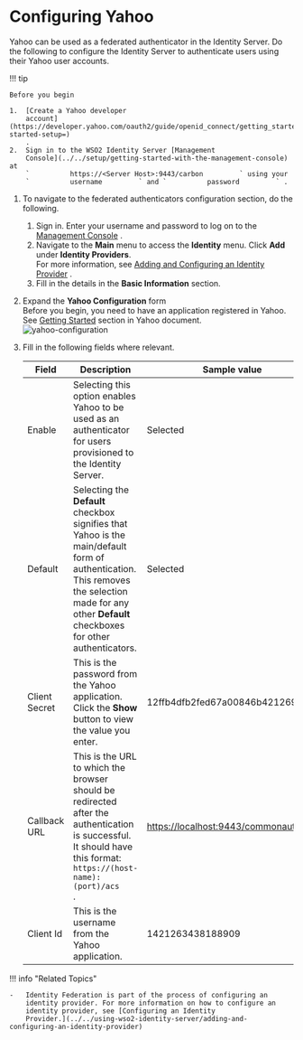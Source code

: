 # Configuring Yahoo

Yahoo can be used as a federated authenticator in the Identity
Server. Do the following to configure the Identity Server to
authenticate users using their Yahoo user accounts.

!!! tip
    
    Before you begin
    
    1.  [Create a Yahoo developer
        account](https://developer.yahoo.com/oauth2/guide/openid_connect/getting_started.html#getting-started-setup=)
        .
    2.  Sign in to the WSO2 Identity Server [Management
        Console](../../setup/getting-started-with-the-management-console) at
        `          https://<Server Host>:9443/carbon         ` using your
        `          username         ` and `          password         ` .
    

1.  To navigate to the federated authenticators configuration section,
    do the following.
    1.  Sign in. Enter your username and password to log on to the
        [Management
        Console](../../setup/getting-started-with-the-management-console)
        .
    2.  Navigate to the **Main** menu to access the **Identity** menu.
        Click **Add** under **Identity Providers**.  
        For more information, see [Adding and Configuring an Identity
        Provider](../../using-wso2-identity-server/adding-and-configuring-an-identity-provider)
        .
    3.  Fill in the details in the **Basic Information** section.

2.  Expand the **Yahoo Configuration** form  
    Before you begin, you need to have an application registered in
    Yahoo. See [Getting
    Started](https://developer.yahoo.com/oauth2/guide/openid_connect/getting_started.html)
    section in Yahoo document.  
    ![yahoo-configuration](../../assets/img/tutorials/yahoo-configuration.png)
    
3.  Fill in the following fields where relevant.

    | Field         | Description                                                                                                                                                                                                                  | Sample value                                                                                                                                                     |
    |---------------|------------------------------------------------------------------------------------------------------------------------------------------------------------------------------------------------------------------------------|------------------------------------------------------------------------------------------------------------------------------------------------------------------|
    | Enable        | Selecting this option enables Yahoo to be used as an authenticator for users provisioned to the Identity Server.                                                                                                             | Selected                                                                                                                                                         |
    | Default       | Selecting the **Default** checkbox signifies that Yahoo is the main/default form of authentication. This removes the selection made for any other **Default** checkboxes for other authenticators.                           | Selected                                                                                                                                                         |
    | Client Secret | This is the password from the Yahoo application. Click the **Show** button to view the value you enter.                                                                                                                      | 12ffb4dfb2fed67a00846b42126991f8                                                                                                                                 |
    | Callback URL  | This is the URL to which the browser should be redirected after the authentication is successful. It should have this format: `                               https://(host-name):(port)/acs                             ` . | [https://localhost:9443/commonauth](https://www.google.com/url?q=https%3A%2F%2Flocalhost%3A9443%2Fcommonauth&sa=D&sntz=1&usg=AFQjCNG7dB10sZ-F07Du9Q5fT-mVDMfobg) |
    | Client Id     | This is the username from the Yahoo application.                                                                                                                                                                             | 1421263438188909                                                                                                                                                 |

!!! info "Related Topics"

	-   Identity Federation is part of the process of configuring an
		identity provider. For more information on how to configure an
		identity provider, see [Configuring an Identity
		Provider.](../../using-wso2-identity-server/adding-and-configuring-an-identity-provider)
